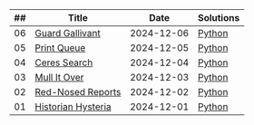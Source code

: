 | ## | Title | Date | Solutions
| -- | ----- | ---- | ---------
| 06 | [Guard Gallivant](https://adventofcode.com/2024/day/6) | 2024-12-06 | [Python](2024/day-06-guard-gallivant.py)
| 05 | [Print Queue](https://adventofcode.com/2024/day/5) | 2024-12-05 | [Python](2024/day-05-print-queue.py)
| 04 | [Ceres Search](https://adventofcode.com/2024/day/4) | 2024-12-04 | [Python](2024/day-04-ceres-search.py)
| 03 | [Mull It Over](https://adventofcode.com/2024/day/3) | 2024-12-03 | [Python](2024/day-03-mull-it-over.py)
| 02 | [Red-Nosed Reports](https://adventofcode.com/2024/day/2) | 2024-12-02 | [Python](2024/day-02-red-nosed-reports.py)
| 01 | [Historian Hysteria](https://adventofcode.com/2024/day/1) | 2024-12-01 | [Python](2024/day-01-historian-hysteria.py)
